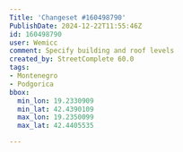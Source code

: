 ```yaml
---
Title: 'Changeset #160498790'
PublishDate: 2024-12-22T11:55:46Z
id: 160498790
user: Wemicc
comment: Specify building and roof levels
created_by: StreetComplete 60.0
tags:
- Montenegro
- Podgorica
bbox:
  min_lon: 19.2330909
  min_lat: 42.4390109
  max_lon: 19.2350099
  max_lat: 42.4405535

---
```

